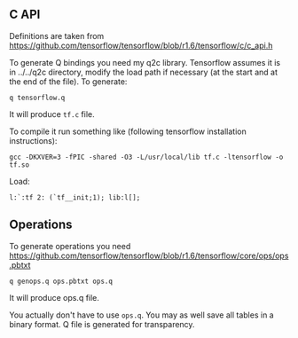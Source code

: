 ## C API

Definitions are taken from https://github.com/tensorflow/tensorflow/blob/r1.6/tensorflow/c/c_api.h

To generate Q bindings you need my q2c library. Tensorflow assumes it is in ../../q2c directory, modify the load path if necessary (at the start and at the end of the file). To generate:
```
q tensorflow.q
```
It will produce `tf.c` file.

To compile it run something like (following tensorflow installation instructions):
```
gcc -DKXVER=3 -fPIC -shared -O3 -L/usr/local/lib tf.c -ltensorflow -o tf.so
```

Load:
```
l:`:tf 2: (`tf__init;1); lib:l[];
```

## Operations

To generate operations you need https://github.com/tensorflow/tensorflow/blob/r1.6/tensorflow/core/ops/ops.pbtxt

```
q genops.q ops.pbtxt ops.q
```
It will produce ops.q file.

You actually don't have to use `ops.q`. You may as well save all tables in a binary format. Q file is generated for transparency.
